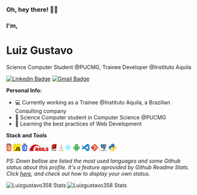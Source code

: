 ### Oh, hey there! 👋😀
### I'm,
# Luiz Gustavo

Science Computer Student @PUCMG, Trainee Developer @Instituto Aquila

[![Linkedin Badge](https://img.shields.io/badge/-Luiz%20Gustavo-6633cc?style=flat-square&logo=Linkedin&logoColor=white&link=https://www.linkedin.com/in/luizgbraganca/)](https://www.linkedin.com/in/luizgbraganca/) 
[![Gmail Badge](https://img.shields.io/badge/-luiz.gustavo358@gmail.com-6633cc?style=flat-square&logo=Gmail&logoColor=white&link=mailto:luiz.gustavo358@gmail.com)](mailto:luiz.gustavo358@gmail.com)

<!-- <img align='right' src="https://github.com/glucianog/glucianog/blob/master/assets/developer.png?raw=true" width="400"> -->

**Personal Info:**

- 💻 Currently working as a Trainee @Instituto Aquila, a Brazilian Consulting company
- 🔬 Science Computer student in Computer Science @PUCMG
- 🌱 Learning the best practices of Web Development


**Stack and Tools**  

<code><img height="20" src="https://raw.githubusercontent.com/Luizgustavo358/Luizgustavo358/bfde4806ed3a8239af16368e02b38caf129962b3/assets/icons/html5.svg"></code>
<code><img height="20" src="https://raw.githubusercontent.com/Luizgustavo358/Luizgustavo358/bfde4806ed3a8239af16368e02b38caf129962b3/assets/icons/javascript.svg"></code>
<code><img height="20" src="https://raw.githubusercontent.com/Luizgustavo358/Luizgustavo358/bfde4806ed3a8239af16368e02b38caf129962b3/assets/icons/css3.svg"></code>
<code><img height="20" src="https://raw.githubusercontent.com/Luizgustavo358/Luizgustavo358/bfde4806ed3a8239af16368e02b38caf129962b3/assets/icons/Ruby_On_Rails.svg"></code>
<code><img height="20" src="https://raw.githubusercontent.com/Luizgustavo358/Luizgustavo358/bfde4806ed3a8239af16368e02b38caf129962b3/assets/icons/ruby.svg"></code>
<code><img height="20" src="https://raw.githubusercontent.com/Luizgustavo358/Luizgustavo358/bfde4806ed3a8239af16368e02b38caf129962b3/assets/icons/java.svg"></code>
<code><img height="20" src="https://raw.githubusercontent.com/Luizgustavo358/Luizgustavo358/bfde4806ed3a8239af16368e02b38caf129962b3/assets/icons/react.svg"></code>
<code><img height="20" src="https://raw.githubusercontent.com/Luizgustavo358/Luizgustavo358/bfde4806ed3a8239af16368e02b38caf129962b3/assets/icons/android.svg"></code>
<code><img height="20" src="https://raw.githubusercontent.com/Luizgustavo358/Luizgustavo358/bfde4806ed3a8239af16368e02b38caf129962b3/assets/icons/vscode.svg"></code>
<code><img height="20" src="https://raw.githubusercontent.com/Luizgustavo358/Luizgustavo358/bfde4806ed3a8239af16368e02b38caf129962b3/assets/icons/git.svg"></code>
<code><img height="20" src="https://raw.githubusercontent.com/Luizgustavo358/Luizgustavo358/bfde4806ed3a8239af16368e02b38caf129962b3/assets/icons/postgresql.svg"></code>
<code><img height="20" src="https://raw.githubusercontent.com/Luizgustavo358/Luizgustavo358/bfde4806ed3a8239af16368e02b38caf129962b3/assets/icons/python.svg"></code>
  
*PS: Down bellow are listed the most used languages and some Github status about this profile. It's a feature aprovided by Github Readme Stats. Click [here](https://github.com/anuraghazra/github-readme-stats), and check out how to display your own status.*

![Luizgustavo358 Stats](https://github-readme-stats.vercel.app/api/top-langs/?username=Luizgustavo358&show_icons=true&hide_border=true&layout=compact&theme=tokyonight)
![Luizgustavo358 Stats](https://github-readme-stats.vercel.app/api?username=Luizgustavo358&show_icons=true&theme=tokyonight)
